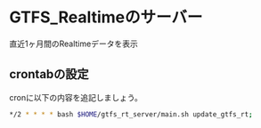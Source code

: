 # GTFS_Realtimeのサーバー

直近1ヶ月間のRealtimeデータを表示

## crontabの設定

cronに以下の内容を追記しましょう。

```bash
*/2 * * * * bash $HOME/gtfs_rt_server/main.sh update_gtfs_rt;
```
